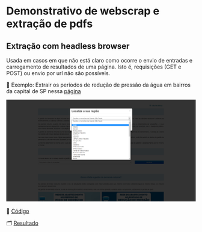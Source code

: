 # Demonstrativo de webscrap e extração de pdfs

## Extração com headless browser
Usada em casos em que não está claro como ocorre o envio de entradas e carregamento de resultados de uma página. Isto é, requisições (GET e POST) ou envio por url não são possíveis.

🎯 Exemplo: Extrair os períodos de redução de pressão da água em bairros da capital de SP nessa [página](https://reducaopressao.sabesp.com.br)

![](thumbs/thumb_headless_browser.png)

📃 [Código](https://github.com/IcaroBernardes/scrapper/blob/master/scripts/webscrap_headless_browser.R)

🗂 [Resultado](https://github.com/IcaroBernardes/scrapper/blob/master/resultados/content_headless_browser.xlsx)
